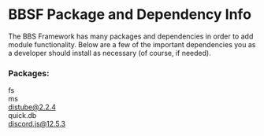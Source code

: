 # BBSF Package and Dependency Info
The BBS Framework has many packages and dependencies in order to add module functionality. Below are a few of the important dependencies you as a developer should install as necessary (of course, if needed).

### Packages: 
fs<br>
ms<br>
distube@2.2.4<br>
quick.db<br>
discord.js@12.5.3

